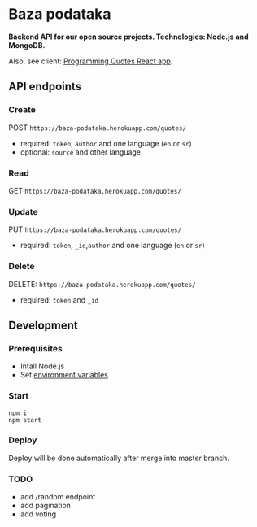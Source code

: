 # Baza podataka

**Backend API for our open source projects. Technologies: Node.js and MongoDB.**

Also, see client: [Programming Quotes React app](https://github.com/skolakoda/programming-quotes).

## API endpoints

### Create

POST `https://baza-podataka.herokuapp.com/quotes/`
- required: `token`, `author` and one language (`en` or `sr`)
- optional: `source` and other language

### Read

GET `https://baza-podataka.herokuapp.com/quotes/`

### Update

PUT `https://baza-podataka.herokuapp.com/quotes/`
- required: `token`, `_id`,`author` and one language (`en` or `sr`)

### Delete

DELETE: `https://baza-podataka.herokuapp.com/quotes/`
- required: `token` and `_id`


## Development

### Prerequisites

- Intall Node.js
- Set [environment variables](https://github.com/skolakoda/baza-podataka/wiki/Environment-variables)

### Start

```
npm i
npm start
```

### Deploy

Deploy will be done automatically after merge into master branch.

### TODO

- add /random endpoint
- add pagination
- add voting